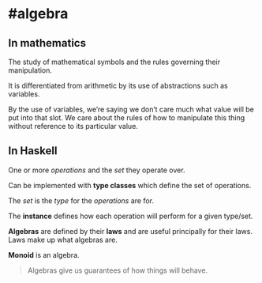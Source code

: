 # #algebra

## In mathematics

The study of mathematical symbols and the rules governing their manipulation.

It is differentiated from arithmetic by its use of abstractions such as variables.

By the use of variables, we’re saying we don’t care much what value will be put into that slot. We care about the rules of how to manipulate this thing without reference to its particular value.

## In Haskell

One or more *operations* and the *set* they operate over.

Can be implemented with **type classes** which define the set of operations.

The *set* is the *type* for the *operations* are for.

The **instance** defines how each operation will perform for a given type/set.

**Algebras** are defined by their **laws** and are useful principally for their laws. Laws make up what algebras are.

**Monoid** is an algebra.

> Algebras give us guarantees of how things will behave. 



